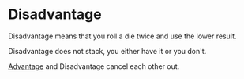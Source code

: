 # Disadvantage

Disadvantage means that you roll a die twice and use the lower result.

Disadvantage does not stack, you either have it or you don't.

[Advantage](Advantage.md) and Disadvantage cancel each other out.
